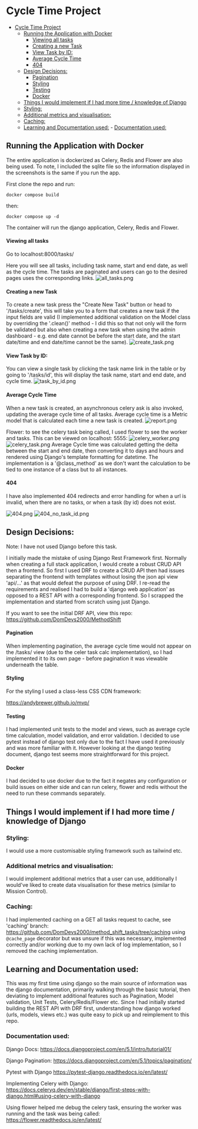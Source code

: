 # Cycle Time Project

<!--toc:start-->

- [Cycle Time Project](#cycle-time-project)
  - [Running the Application with Docker](#running-the-application-with-docker)
    - [Viewing all tasks](#viewing-all-tasks)
    - [Creating a new Task](#creating-a-new-task)
    - [View Task by ID:](#view-task-by-id)
    - [Average Cycle Time](#average-cycle-time)
    - [404](#404)
  - [Design Decisions:](#design-decisions)
    - [Pagination](#pagination)
    - [Styling](#styling)
    - [Testing](#testing)
    - [Docker](#docker)
  - [Things I would implement if I had more time / knowledge of Django](#things-i-would-implement-if-i-had-more-time-knowledge-of-django)
  - [Styling:](#styling)
  - [Additional metrics and visualisation:](#additional-metrics-and-visualisation)
  - [Caching:](#caching)
  - [Learning and Documentation used:](#learning-and-documentation-used) - [Documentation used:](#documentation-used)
  <!--toc:end-->

## Running the Application with Docker

The entire application is dockerized as Celery, Redis and Flower are also being used. To note, I included the sqlite file so the information displayed in the screenshots is the same if you run the app.

First clone the repo and run:

```
docker compose build
```

then:

```
docker compose up -d
```

The container will run the django application, Celery, Redis and Flower.

#### Viewing all tasks

Go to localhost:8000/tasks/

Here you will see all tasks, including task name, start and end date, as well as the cycle time. The tasks are
paginated and users can go to the desired pages uses the corresponding links.
![all_tasks.png](screenshots/all_tasks.png)

#### Creating a new Task

To create a new task press the "Create New Task" button or head to '/tasks/create', this will take you to a form that
creates a new task if the input fields are valid (I implemented additional validation on the Model class by overriding
the '.clean()' method - I did this so that not only will the form be validated but also when creating a new task when
using the admin dashboard - e.g. end date cannot be before the start date, and the start date/time and end date/time
cannot be the same).
![create_task.png](screenshots/create_task.png)

#### View Task by ID:

You can view a single task by clicking the task name link in the table or by going to '/tasks/id', this will display the
task name, start and end date, and cycle time.
![task_by_id.png](screenshots/task_by_id.png)

#### Average Cycle Time

When a new task is created, an asynchronous celery ask is also invoked, updating the average cycle time of all tasks.
Average cycle time is a Metric model that is calculated each time a new task is created.
![report.png](screenshots/report.png)

Flower: to see the celery task being called, I used flower to see the worker and tasks. This can be viewed on localhost:
5555:
![celery_worker.png](screenshots/celery_worker.png)
![celery_task.png](screenshots/celery_task.png)
Average Cycle time was calculated getting the delta between the start and end date, then converting it to days and hours
and rendered using Django's template formatting for datetime. The implementation is a '@class_method' as we don't want the
calculation to be tied to one instance of a class but to all instances.

#### 404

I have also implemented 404 redirects and error handling for when a url is invalid, when there are no tasks, or when a
task (by id) does not exist.

![404.png](screenshots/404.png)
![404_no_task_id.png](screenshots/404_no_task_id.png)

## Design Decisions:

Note:
I have not used Django before this task.

I initially made the mistake of using Django Rest Framework first. Normally when creating a full stack application, I would create a robust CRUD API then a frontend.
So first I used DRF to create a CRUD API then had issues separating the frontend with templates without losing the json api view 'api/...' as that would defeat the purpose of using DRF. I re-read the requirements
and realised I had to build a 'django web application' as opposed to a REST API with a corresponding frontend. So I scrapped the implementation and started from scratch using just Django.

If you want to see the initial DRF API, view this repo:
https://github.com/DomDevs2000/MethodShift

#### Pagination

When implementing pagination, the average cycle time would not appear on the /tasks/ view (due to the celer task calc
implementation), so I had implemented it to its own page - before pagination it was viewable underneath the table.

#### Styling

For the styling I used a class-less CSS CDN framework:

https://andybrewer.github.io/mvp/

#### Testing

I had implemented unit tests to the model and views, such as average cycle time calculation, model validation, and error validation.
I decided to use pytest instead of django test only due to the fact I have used it previously and was more familiar with
it. However looking at the django testing document, django test seems more straightforward for this project.

#### Docker

I had decided to use docker due to the fact it negates any configuration or build issues on either side and can run
celery, flower and redis without the need to run these commands separately.

## Things I would implement if I had more time / knowledge of Django

###  Styling:

I would use a more customisable styling framework such as tailwind etc.

###  Additional metrics and visualisation:

I would implement additional metrics that a user can use, additionally I would've liked to create data visualisation for
these metrics (similar to Mission Control).

###  Caching:

I had implemented caching on a GET all tasks request to cache, see 'caching'
branch: https://github.com/DomDevs2000/method_shift_tasks/tree/caching
using ` @cache_page` decorator but was unsure if this was necessary, implemented correctly and/or working due to my own
lack of log implementation, so I removed the caching implementation.

## Learning and Documentation used:

This was my first time using django so the main source of information was the django documentation, primarily walking
through the basic tutorial, then deviating to implement additional features such as Pagination, Model validation, Unit
Tests, Celery/Redis/Flower etc.
Since I had initially started building the REST API with DRF first, understanding how django worked (urls, models, views
etc.) was quite easy to pick up and reimplement to this repo.

### Documentation used:

Django Docs:
https://docs.djangoproject.com/en/5.1/intro/tutorial01/

Django Pagination:
https://docs.djangoproject.com/en/5.1/topics/pagination/

Pytest with Django
https://pytest-django.readthedocs.io/en/latest/

Implementing Celery with Django:
https://docs.celeryq.dev/en/stable/django/first-steps-with-django.html#using-celery-with-django

Using flower helped me debug the celery task, ensuring the worker was running and the task was being called:
https://flower.readthedocs.io/en/latest/
